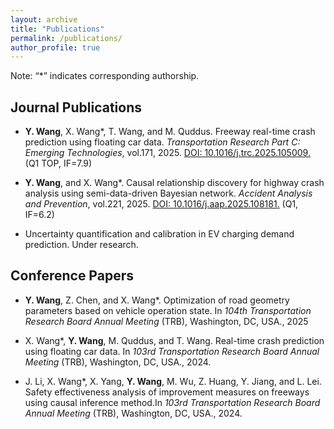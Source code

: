 ```yaml
---
layout: archive
title: "Publications"
permalink: /publications/
author_profile: true
---
```


Note: “*” indicates corresponding authorship.

## Journal Publications

* **Y. Wang**, X. Wang*, T. Wang, and M. Quddus. Freeway real-time crash prediction using floating car data. <i>Transportation Research Part C: Emerging Technologies</i>, vol.171, 2025. [DOI: 10.1016/j.trc.2025.105009.](https://doi.org/10.1016/j.trc.2025.105009) (Q1 TOP, IF=7.9)

* **Y. Wang**, and X. Wang*. Causal relationship discovery for highway crash analysis using semi-data-driven Bayesian network. <i>Accident Analysis and Prevention</i>, vol.221, 2025. [DOI: 10.1016/j.aap.2025.108181.](https://doi.org/10.1016/j.aap.2025.108181) (Q1, IF=6.2)

* Uncertainty quantification and calibration in EV charging demand prediction. Under research.

## Conference Papers

* **Y. Wang**, Z. Chen, and X. Wang*. Optimization of road geometry parameters based on vehicle operation state. In <i>104th Transportation Research Board Annual Meeting </i>(TRB), Washington, DC, USA., 2025

* X. Wang*, **Y. Wang**, M. Quddus, and T. Wang. Real-time crash prediction using floating car data. In <i> 103rd Transportation Research Board Annual Meeting </i>(TRB), Washington, DC, USA., 2024.

* J. Li, X. Wang*, X. Yang, **Y. Wang**, M. Wu, Z. Huang, Y. Jiang, and L. Lei. Safety effectiveness analysis of improvement measures on freeways using causal inference method.In <i> 103rd Transportation Research Board Annual Meeting </i>(TRB), Washington, DC, USA., 2024.
